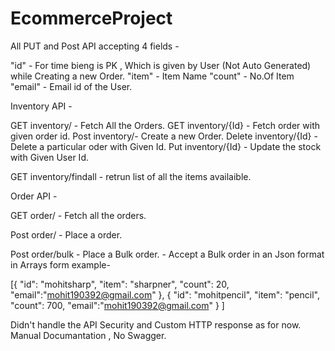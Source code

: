 # EcommerceProject

All PUT and Post API accepting 4 fields -

"id" - For time bieng is PK , Which is given by User (Not Auto Generated) while Creating a new Order.
"item" - Item Name
"count" - No.Of Item
"email" - Email id of the User.


Inventory API -

GET inventory/ - Fetch All the Orders.
GET inventory/{Id} -  Fetch order with given order id.
Post inventory/- Create a new Order.
Delete inventory/{Id} - Delete a particular oder with Given Id.
Put inventory/{Id} - Update the stock with Given User Id.

GET inventory/findall - retrun list of all the items availaible.


Order API -

GET order/ - Fetch all the orders.

Post order/ - Place a order.

Post order/bulk - Place a Bulk order. - Accept a Bulk order in an Json format in Arrays form example-

[{   "id": "mohitsharp",
	"item": "sharpner",
	"count": 20,
	"email":"mohit190392@gmail.com"
},
{   "id": "mohitpencil",
	"item": "pencil",
	"count": 700,
	"email":"mohit190392@gmail.com"
}
]





Didn't handle the API Security and Custom HTTP response as for now.
Manual Documantation , No Swagger.



